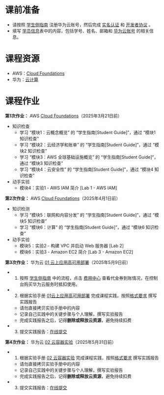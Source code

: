 # 课前准备
- 请按照 [学生侧指南](https://docs.qq.com/pdf/DYnNXUnVKTFpRaU5r?) 注册华为云账号，然后完成 [实名认证](https://account.huaweicloud.com/usercenter/?locale=zh-cn®ion=ap-southeast-1#/accountindex/realNameAuth) 和 [开发者协议](https://bbs.huaweicloud.com/community/myhomepage) 。
- 填写 [学员信息](https://docs.qq.com/form/page/DYnhETW1BQkxIaHB3)表中的内容，包括学号、姓名、邮箱和 [华为云账号](https://console.huaweicloud.com/iam/?agencyId=0bc8d306f880f2c21f28c01b3710deb1&region=cn-north-1&locale=zh-cn#/mine/apiCredential) 的相关信息。

# 课程资源
- AWS：[Cloud Foundations](https://awsacademy.instructure.com/courses/112657)
- 华为：[云计算](https://docs.qq.com/s/9wKW7lgo1zGyKDE7zSvP_W) 

# 课程作业
**第1次作业：** AWS [Cloud Foundations](https://awsacademy.instructure.com/courses/112657)（2025年3月21日前）
- 知识检查
    - 学习 “模块1：云概念概览” 的 “学生指南[Student Guide]”，通过 “模块1 知识检查”
    - 学习 “模块2：云经济学和账单” 的 “学生指南[Student Guide]”，通过 “模块2 知识检查”
    - 学习 “模块3：AWS 全球基础设施概览” 的 “学生指南[Student Guide]”，通过 “模块3 知识检查”
    - 学习 “模块4：云安全性” 的 “学生指南[Student Guide]”，通过 “模块4 知识检查”
- 动手实验
    - 模块4：实验1 - AWS IAM 简介 [Lab 1 - AWS IAM]


**第2次作业：** AWS [Cloud Foundations](https://awsacademy.instructure.com/courses/112657)（2025年4月1日前）
- 知识检测
    - 学习 “模块5：联网和内容分发” 的 “学生指南[Student Guide]”，通过 “模块5 知识检查”
    - 学习 “模块6：计算” 的 “学生指南[Student Guide]”，通过 “模块6 知识检查”
- 动手实验
    - 模块5：实验2 - 构建 VPC 并启动 Web 服务器 [Lab 2]
    - 模块6：实验3 - Amazon EC2 简介 [Lab 3 - Amazon EC2]


**第3次作业：** 华为云 [01 云上应用高可用部署](https://docs.qq.com/doc/DYnFMUVJxQmNXUGVk)（2025年5月9日前）
- 1. 按照 [学生侧指南](https://docs.qq.com/pdf/DYnNXUnVKTFpRaU5r?) 中的流程，点击 [费用中心](https://account.huaweicloud.com/usercenter/?agencyId=7938be6fd2bb4312b1199b4fc754563a&region=cn-north-4&locale=zh-cn#/userindex/allview) 查看代金券到账情况，在控制台购买华为云服务时抵扣使用。 
- 2. 根据实验手册 [01云上应用高可用部署](https://docs.qq.com/doc/DYnFMUVJxQmNXUGVk) 完成课程实践，按照[格式要求](https://docs.qq.com/doc/DYnpza1ZBUXFkQndS) 撰写实践报告
    - 请勿直接拷贝实验手册中的内容
    - 记录自己实践中的关键步骤与个人理解，撰写实验报告
    - 完成实践报告之后，记得**删除或释放云资源**，避免持续扣费
- 3. 提交实践报告：[在线提交](https://docs.qq.com/form/page/DYmZpeE1qZUh4c2dq)

**第4次作业：** 华为云 [02 云容器实验](https://docs.qq.com/doc/DYmR4WFFPSWt1ckZZ)（2025年5月31日前）
- 1. 根据实验手册 [02 云容器实验](https://docs.qq.com/doc/DYmR4WFFPSWt1ckZZ) 完成课程实践，按照[格式要求](https://docs.qq.com/doc/DYnpza1ZBUXFkQndS) 撰写实践报告
    - 请勿直接拷贝实验手册中的内容
    - 记录自己实践中的关键步骤与个人理解，撰写实验报告
    - 完成实践报告之后，记得**删除或释放云资源**，避免持续扣费
- 3. 提交实践报告：[在线提交](https://docs.qq.com/form/page/DYmV0RFBOa1JGR2J3)
